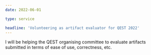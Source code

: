 ```yaml
---
date: 2022-06-01

type: service

headline: 'Volunteering as artifact evaluator for QEST 2022'
---
```


I will be helping the QEST organising committee to evaluate artifacts submitted in terms of ease of use, correctness, etc.
